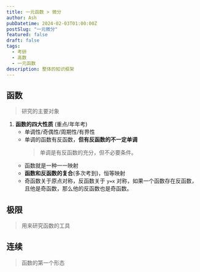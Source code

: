 ```yaml
---
title: 一元函数 > 微分
author: Ash
pubDatetime: 2024-02-03T01:00:00Z
postSlug: "一元微分"
featured: false
draft: false
tags:
  - 考研
  - 高数
  - 一元函数
description: 整体的知识框架
---
```


## 函数
> 研究的主要对象
1. **函数的四大性质** (重点/年年考)
   - 单调性/奇偶性/周期性/有界性
   - 单调的函数有反函数，**但有反函数的不一定单调**
     > 单调是有反函数的充分，但不必要条件。
   - 函数就是一种一一映射
   - **函数和反函数的复合**(多次考到)，恒等映射
   - 奇函数关于原点对称，反函数关于 `y=x` 对称，如果一个函数存在反函数，且他是奇函数，那么他的反函数也是奇函数。
## 极限
> 用来研究函数的工具
## 连续
> 函数的第一个形态
